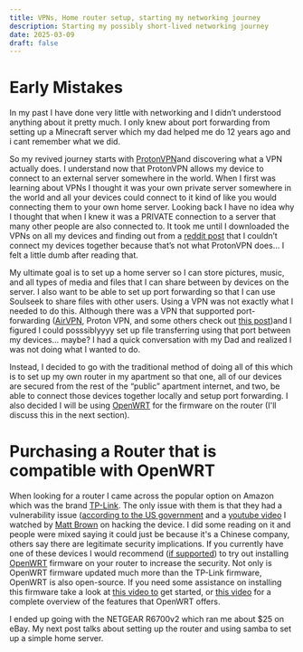 ```yaml
---
title: VPNs, Home router setup, starting my networking journey
description: Starting my possibly short-lived networking journey
date: 2025-03-09
draft: false
---
```

# Early Mistakes
In my past I have done very little with networking and I didn’t understood anything about it pretty much. I only knew about port forwarding from setting up a Minecraft server which my dad helped me do 12 years ago and i cant remember what we did.

So my revived journey starts with [ProtonVPN](https://protonvpn.com/)and discovering what a VPN actually does. I understand now that ProtonVPN allows my device to connect to an external server somewhere in the world. When I first was learning about VPNs I thought it was your own private server somewhere in the world and all your devices could connect to it kind of like you would connecting them to your own home server. Looking back I have no idea why I thought that when I knew it was a PRIVATE connection to a server that many other people are also connected to. It took me until I downloaded the VPNs on all my devices and finding out from a [reddit post](https://www.reddit.com/r/ProtonVPN/s/F4OaqhGNAl) that I couldn’t connect my devices together because that’s not what ProtonVPN does… I felt a little dumb after reading that. 

My ultimate goal is to set up a home server so I can store pictures, music, and all types of media and files that I can share between by devices on the server. I also want to be able to set up port forwarding so that I can use Soulseek to share files with other users. Using a VPN was not exactly what I needed to do this. Although there was a VPN that supported port-forwarding ([AirVPN](https://airvpn.org/), Proton VPN, and some others check out [this post](https://www.reddit.com/r/TheVpnEng/s/vrBWHlNFJb))and I figured I could posssiblyyyy set up file transferring using that port between my devices… maybe? I had a quick conversation with my Dad and realized I was not doing what I wanted to do.

Instead, I decided to go with the traditional method of doing all of this which is to set up my own router in my apartment so that one, all of our devices are secured from the rest of the “public” apartment internet, and two, be able to connect those devices together locally and setup port forwarding. I also decided I will be using [OpenWRT](https://openwrt.org/) for the firmware on the router (I'll discuss this in the next section).
# Purchasing a Router that is compatible with OpenWRT
When looking for a router I came across the popular option on Amazon which was the brand [TP-Link](https://www.tp-link.com/us/). The only issue with them is that they had a vulnerability issue ([according to the US government](https://www.wired.com/story/tp-link-router-ban-investigation/) and a [youtube video](https://www.youtube.com/watch?v=clESYc9BDvc&ab_channel=MattBrown) I watched by [Matt Brown](https://www.youtube.com/@mattbrwn) on hacking the device. I did some reading on it and people were mixed saying it could just be because it's a Chinese company, others say there are legitimate security implications. If you currently have one of these devices I would recommend ([if supported](https://openwrt.org/supported_devices)) to try out installing [OpenWRT](https://openwrt.org/downloads) firmware on your router to increase the security. Not only is OpenWRT firmware updated much more than the TP-Link firmware, OpenWRT is also open-source. If you need some assistance on installing this firmware take a look at [this video to](https://www.youtube.com/watch?v=pa7VhElcExI&t=86s&ab_channel=Krisseck) get started, or [this video](https://www.youtube.com/watch?v=7cxiYmn3OTU&t=190s&ab_channel=VanTechCorner) for a complete overview of the features that OpenWRT offers.

I ended up going with the NETGEAR R6700v2 which ran me about $25 on eBay. My next post talks about setting up the router and using samba to set up a simple home server.
